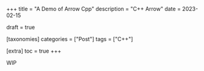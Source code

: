 +++
title = "A Demo of Arrow Cpp"
description = "C++ Arrow"
date = 2023-02-15

draft = true

[taxonomies]
categories = ["Post"]
tags = ["C++"]

[extra]
toc = true
+++

WIP
